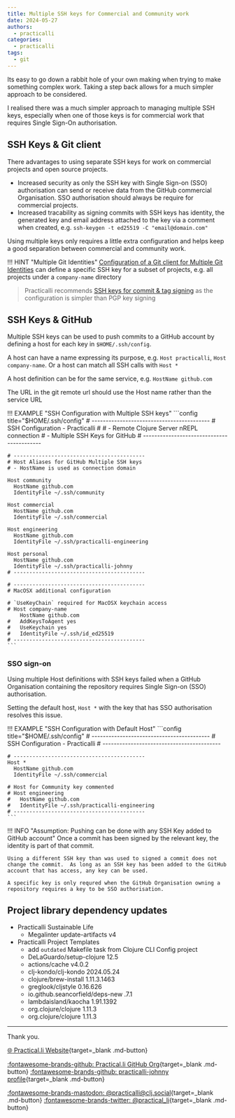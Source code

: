 ```yaml
---
title: Multiple SSH keys for Commercial and Community work
date: 2024-05-27
authors:
  - practicalli
categories:
  - practicalli
tags:
  - git
---
```


Its easy to go down a rabbit hole of your own making when trying to make something complex work. Taking a step back allows for a much simpler approach to be considered.

I realised there was a much simpler approach to managing multiple SSH keys, especially when one of those keys is for commercial work that requires Single Sign-On authorisation.

<!-- more -->


## SSH Keys & Git client

There advantages to using separate SSH keys for work on commercial projects and open source projects.

- Increased security as only the SSH key with Single Sign-on (SSO) authorisation can send or receive data from the GitHub commercial Organisation.  SSO authorisation should always be require for commercial projects.
- Increased tracability as signing commits with SSH keys has identity, the generated key and email address attached to the key via a comment when created, e.g. `ssh-keygen -t ed25519 -C "email@domain.com"`

Using multiple keys only requires a little extra configuration and helps keep a good separation between commercial and community work.

!!! HINT "Multiple Git Identities"
    [Configuration of a Git client for Multiple Git Identities](https://practical.li/engineering-playbook/source-control/git-configuration/#multiple-git-identities) can define a specific SSH key for a subset of projects, e.g. all projects under a `company-name` directory

> Practicalli recommends [SSH keys for commit & tag signing](https://practical.li/engineering-playbook/source-control/git-configuration/#commit-signing-with-ssh-key) as the configuration is simpler than PGP key signing


## SSH Keys & GitHub

Multiple SSH keys can be used to push commits to a GitHub account by defining a host for each key in `$HOME/.ssh/config`.

A host can have a name expressing its purpose, e.g. `Host practicalli`, `Host company-name`.  Or a host can match all SSH calls with `Host *`

A host definition can be for the same service, e.g. `HostName github.com`

The URL in the git remote url should use the Host name rather than the service URL

!!! EXAMPLE "SSH Configuration with Multiple SSH keys"
    ```config title="$HOME/.ssh/config"
    # ------------------------------------------
    # SSH Configuration - Practicalli
    #
    # - Remote Clojure Server nREPL connection
    # - Multiple SSH Keys for GitHub
    # ------------------------------------------

    # ------------------------------------------
    # Host Aliases for GitHub Multiple SSH keys
    # - HostName is used as connection domain

    Host community
      HostName github.com
      IdentityFile ~/.ssh/community

    Host commercial
      HostName github.com
      IdentityFile ~/.ssh/commercial

    Host engineering
      HostName github.com
      IdentityFile ~/.ssh/practicalli-engineering

    Host personal
      HostName github.com
      IdentityFile ~/.ssh/practicalli-johnny
    # ------------------------------------------

    # ------------------------------------------
    # MacOSX additional configuration

    # `UseKeyChain` required for MacOSX keychain access
    # Host company-name
        HostName github.com
    #   AddKeysToAgent yes
    #   UseKeychain yes
    #   IdentityFile ~/.ssh/id_ed25519
    # ------------------------------------------
    ```

### SSO sign-on

Using multiple Host definitions with SSH keys failed when a GitHub Organisation containing the repository requires Single Sign-on (SSO) authorisation.

Setting the default host, `Host *` with the key that has SSO authorisation resolves this issue.

!!! EXAMPLE "SSH Configuration with Default Host"
    ```config title="$HOME/.ssh/config"
    # ------------------------------------------
    # SSH Configuration - Practicalli
    # ------------------------------------------

    # ------------------------------------------
    Host *
      HostName github.com
      IdentityFile ~/.ssh/commercial

    # Host for Community key commented
    # Host engineering
    #   HostName github.com
    #   IdentityFile ~/.ssh/practicalli-engineering
    # ------------------------------------------
    ```

!!! INFO "Assumption: Pushing can be done with any SSH Key added to GitHub account"
    Once a commit has been signed by the relevant key, the identity is part of that commit.

    Using a different SSH key than was used to signed a commit does not change the commit.  As long as an SSH key has been added to the GitHub account that has access, any key can be used.

    A specific key is only requred when the GitHub Organisation owning a repository requires a key to be SSO authorisation.


## Project library dependency updates


- Practicalli Sustainable Life
  - Megalinter update-artifacts v4
- Practicalli Project Templates
  - add `outdated` Makefile task from Clojure CLI Config project
  - DeLaGuardo/setup-clojure 12.5
  - actions/cache v4.0.2
  - clj-kondo/clj-kondo 2024.05.24
  - clojure/brew-install 1.11.3.1463
  - greglook/cljstyle 0.16.626
  - io.github.seancorfield/deps-new .7.1
  - lambdaisland/kaocha 1.91.1392
  - org.clojure/clojure 1.11.3
  - org.clojure/clojure 1.11.3


---
Thank you.

[:globe_with_meridians: Practical.li Website](https://practical.li){target=_blank .md-button}

[:fontawesome-brands-github: Practical.li GitHub Org](https://github.com/practicalli){target=_blank .md-button}
[:fontawesome-brands-github: practicalli-johnny profile](https://github.com/practicalli-johnny){target=_blank .md-button}

[:fontawesome-brands-mastodon: @practicalli@clj.social](https://clj.social/@practicalli){target=_blank .md-button}
[:fontawesome-brands-twitter: @practical_li](https://twitter.com/practcial_li){target=_blank .md-button}
